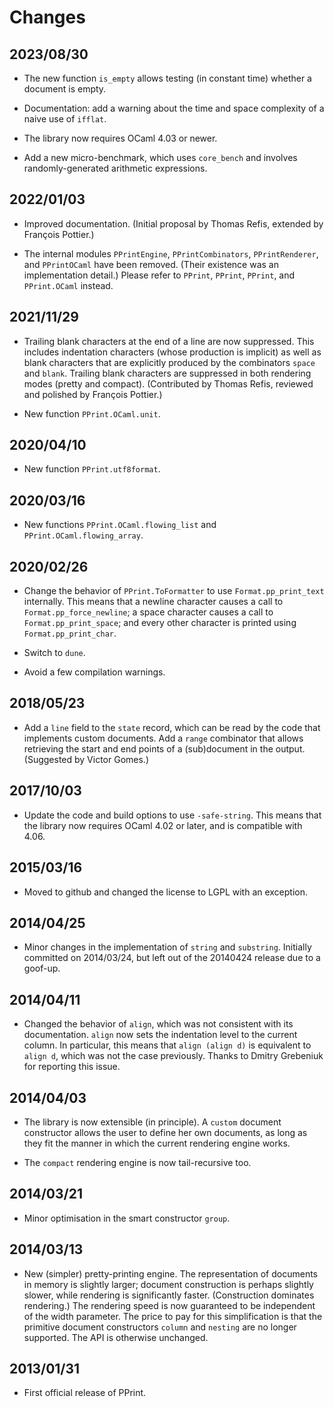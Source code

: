 # Changes

## 2023/08/30

* The new function `is_empty` allows testing (in constant time) whether
  a document is empty.

* Documentation: add a warning about the time and space complexity of
  a naive use of `ifflat`.

* The library now requires OCaml 4.03 or newer.

* Add a new micro-benchmark, which uses `core_bench` and involves
  randomly-generated arithmetic expressions.

## 2022/01/03

* Improved documentation. (Initial proposal by Thomas Refis, extended
  by François Pottier.)

* The internal modules `PPrintEngine`, `PPrintCombinators`, `PPrintRenderer`,
  and `PPrintOCaml` have been removed. (Their existence was an implementation
  detail.) Please refer to `PPrint`, `PPrint`, `PPrint`, and `PPrint.OCaml`
  instead.

## 2021/11/29

* Trailing blank characters at the end of a line are now suppressed.
  This includes indentation characters (whose production is implicit)
  as well as blank characters that are explicitly produced by the
  combinators `space` and `blank`. Trailing blank characters are
  suppressed in both rendering modes (pretty and compact).
  (Contributed by Thomas Refis, reviewed and polished by François Pottier.)

* New function `PPrint.OCaml.unit`.

## 2020/04/10

* New function `PPrint.utf8format`.

## 2020/03/16

* New functions `PPrint.OCaml.flowing_list` and `PPrint.OCaml.flowing_array`.

## 2020/02/26

* Change the behavior of `PPrint.ToFormatter` to use `Format.pp_print_text`
  internally. This means that a newline character causes a call to
  `Format.pp_force_newline`; a space character causes a call to
  `Format.pp_print_space`; and every other character is printed using
  `Format.pp_print_char`.

* Switch to `dune`.

* Avoid a few compilation warnings.

## 2018/05/23

* Add a `line` field to the `state` record, which can be read by the code
  that implements custom documents. Add a `range` combinator that allows
  retrieving the start and end points of a (sub)document in the output.
  (Suggested by Victor Gomes.)

## 2017/10/03

* Update the code and build options to use `-safe-string`. This means that
  the library now requires OCaml 4.02 or later, and is compatible with 4.06.

## 2015/03/16

* Moved to github and changed the license to LGPL with an exception.

## 2014/04/25

* Minor changes in the implementation of `string` and `substring`.
  Initially committed on 2014/03/24, but left out of the 20140424
  release due to a goof-up.

## 2014/04/11

* Changed the behavior of `align`, which was not consistent with its
  documentation. `align` now sets the indentation level to the current column.
  In particular, this means that `align (align d)` is equivalent to `align d`,
  which was not the case previously. Thanks to Dmitry Grebeniuk for reporting
  this issue.

## 2014/04/03

* The library is now extensible (in principle). A `custom` document
  constructor allows the user to define her own documents, as long as they fit
  the manner in which the current rendering engine works.

* The `compact` rendering engine is now tail-recursive too.

## 2014/03/21

* Minor optimisation in the smart constructor `group`.

## 2014/03/13

* New (simpler) pretty-printing engine. The representation of documents in
  memory is slightly larger; document construction is perhaps slightly slower,
  while rendering is significantly faster. (Construction dominates rendering.)
  The rendering speed is now guaranteed to be independent of the width
  parameter. The price to pay for this simplification is that the primitive
  document constructors `column` and `nesting` are no longer supported. The
  API is otherwise unchanged.

## 2013/01/31

* First official release of PPrint.
